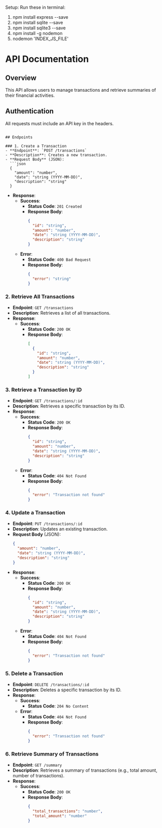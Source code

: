 Setup:
Run these in terminal:

1. npm install express --save
2. npm install sqlite --save
3. npm install sqlite3 --save
4. npm install -g nodemon
5. nodemon 'INDEX_JS_FILE'

# API Documentation

## Overview

This API allows users to manage transactions and retrieve summaries of their financial activities.

## Authentication

All requests must include an API key in the headers.

````

## Endpoints

### 1. Create a Transaction
- **Endpoint**: `POST /transactions`
- **Description**: Creates a new transaction.
- **Request Body** (JSON):
  ```json
  {
    "amount": "number",
    "date": "string (YYYY-MM-DD)",
    "description": "string"
  }
````

- **Response**:
  - **Success**:
    - **Status Code**: `201 Created`
    - **Response Body**:
      ```json
      {
        "id": "string",
        "amount": "number",
        "date": "string (YYYY-MM-DD)",
        "description": "string"
      }
      ```
  - **Error**:
    - **Status Code**: `400 Bad Request`
    - **Response Body**:
      ```json
      {
        "error": "string"
      }
      ```

### 2. Retrieve All Transactions

- **Endpoint**: `GET /transactions`
- **Description**: Retrieves a list of all transactions.
- **Response**:
  - **Success**:
    - **Status Code**: `200 OK`
    - **Response Body**:
      ```json
      [
        {
          "id": "string",
          "amount": "number",
          "date": "string (YYYY-MM-DD)",
          "description": "string"
        }
      ]
      ```

### 3. Retrieve a Transaction by ID

- **Endpoint**: `GET /transactions/:id`
- **Description**: Retrieves a specific transaction by its ID.
- **Response**:
  - **Success**:
    - **Status Code**: `200 OK`
    - **Response Body**:
      ```json
      {
        "id": "string",
        "amount": "number",
        "date": "string (YYYY-MM-DD)",
        "description": "string"
      }
      ```
  - **Error**:
    - **Status Code**: `404 Not Found`
    - **Response Body**:
      ```json
      {
        "error": "Transaction not found"
      }
      ```

### 4. Update a Transaction

- **Endpoint**: `PUT /transactions/:id`
- **Description**: Updates an existing transaction.
- **Request Body** (JSON):
  ```json
  {
    "amount": "number",
    "date": "string (YYYY-MM-DD)",
    "description": "string"
  }
  ```
- **Response**:
  - **Success**:
    - **Status Code**: `200 OK`
    - **Response Body**:
      ```json
      {
        "id": "string",
        "amount": "number",
        "date": "string (YYYY-MM-DD)",
        "description": "string"
      }
      ```
  - **Error**:
    - **Status Code**: `404 Not Found`
    - **Response Body**:
      ```json
      {
        "error": "Transaction not found"
      }
      ```

### 5. Delete a Transaction

- **Endpoint**: `DELETE /transactions/:id`
- **Description**: Deletes a specific transaction by its ID.
- **Response**:
  - **Success**:
    - **Status Code**: `204 No Content`
  - **Error**:
    - **Status Code**: `404 Not Found`
    - **Response Body**:
      ```json
      {
        "error": "Transaction not found"
      }
      ```

### 6. Retrieve Summary of Transactions

- **Endpoint**: `GET /summary`
- **Description**: Retrieves a summary of transactions (e.g., total amount, number of transactions).
- **Response**:
  - **Success**:
    - **Status Code**: `200 OK`
    - **Response Body**:
      ```json
      {
        "total_transactions": "number",
        "total_amount": "number"
      }
      ```
